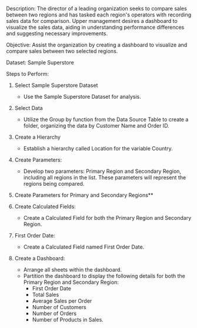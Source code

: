 Description:
The director of a leading organization seeks to compare sales between two regions and has tasked each region's operators with recording sales data for comparison. Upper management desires a dashboard to visualize the sales data, aiding in understanding performance differences and suggesting necessary improvements.

Objective: Assist the organization by creating a dashboard to visualize and compare sales between two selected regions.

Dataset: Sample Superstore

Steps to Perform:

1. Select Sample Superstore Dataset
   - Use the Sample Superstore Dataset for analysis.

2. Select Data
   - Utilize the Group by function from the Data Source Table to create a folder, organizing the data by Customer Name and Order ID.

3. Create a Hierarchy
   - Establish a hierarchy called Location for the variable Country.

4. Create Parameters:
   - Develop two parameters: Primary Region and Secondary Region, including all regions in the list. These parameters will represent the regions being compared.

5. Create Parameters for Primary and Secondary Regions**

6. Create Calculated Fields:
   - Create a Calculated Field for both the Primary Region and Secondary Region.

7. First Order Date:
   - Create a Calculated Field named First Order Date.

8. Create a Dashboard:
   - Arrange all sheets within the dashboard.
   - Partition the dashboard to display the following details for both the Primary Region and Secondary Region:
     - First Order Date
     - Total Sales
     - Average Sales per Order
     - Number of Customers
     - Number of Orders
     - Number of Products in Sales.
